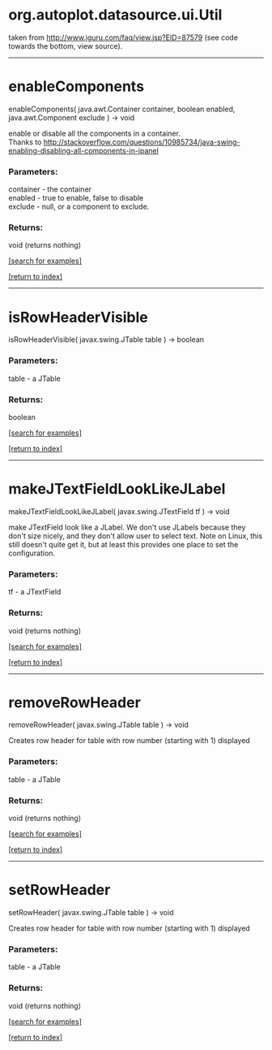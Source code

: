 # org.autoplot.datasource.ui.Util

taken from http://www.jguru.com/faq/view.jsp?EID=87579 (see code towards the bottom, view source).

***
<a name="enableComponents"></a>
# enableComponents
enableComponents( java.awt.Container container, boolean enabled, java.awt.Component exclude ) &rarr; void

enable or disable all the components in a container.  
 Thanks to http://stackoverflow.com/questions/10985734/java-swing-enabling-disabling-all-components-in-jpanel

### Parameters:
container - the container
<br>enabled - true to enable, false to disable
<br>exclude - null, or a component to exclude.

### Returns:
void (returns nothing)


<a href="https://github.com/autoplot/dev/search?q=enableComponents&unscoped_q=enableComponents">[search for examples]</a>

<a href="https://github.com/autoplot/documentation/blob/master/javadoc/index-all.md">[return to index]</a>

***
<a name="isRowHeaderVisible"></a>
# isRowHeaderVisible
isRowHeaderVisible( javax.swing.JTable table ) &rarr; boolean



### Parameters:
table - a JTable

### Returns:
boolean


<a href="https://github.com/autoplot/dev/search?q=isRowHeaderVisible&unscoped_q=isRowHeaderVisible">[search for examples]</a>

<a href="https://github.com/autoplot/documentation/blob/master/javadoc/index-all.md">[return to index]</a>

***
<a name="makeJTextFieldLookLikeJLabel"></a>
# makeJTextFieldLookLikeJLabel
makeJTextFieldLookLikeJLabel( javax.swing.JTextField tf ) &rarr; void

make JTextField look like a JLabel.  We don't use JLabels because they don't size nicely, and they don't
 allow user to select text.  Note on Linux, this still doesn't quite get it, but at least this provides one
 place to set the configuration.

### Parameters:
tf - a JTextField

### Returns:
void (returns nothing)


<a href="https://github.com/autoplot/dev/search?q=makeJTextFieldLookLikeJLabel&unscoped_q=makeJTextFieldLookLikeJLabel">[search for examples]</a>

<a href="https://github.com/autoplot/documentation/blob/master/javadoc/index-all.md">[return to index]</a>

***
<a name="removeRowHeader"></a>
# removeRowHeader
removeRowHeader( javax.swing.JTable table ) &rarr; void

Creates row header for table with row number (starting with 1) displayed

### Parameters:
table - a JTable

### Returns:
void (returns nothing)


<a href="https://github.com/autoplot/dev/search?q=removeRowHeader&unscoped_q=removeRowHeader">[search for examples]</a>

<a href="https://github.com/autoplot/documentation/blob/master/javadoc/index-all.md">[return to index]</a>

***
<a name="setRowHeader"></a>
# setRowHeader
setRowHeader( javax.swing.JTable table ) &rarr; void

Creates row header for table with row number (starting with 1) displayed

### Parameters:
table - a JTable

### Returns:
void (returns nothing)


<a href="https://github.com/autoplot/dev/search?q=setRowHeader&unscoped_q=setRowHeader">[search for examples]</a>

<a href="https://github.com/autoplot/documentation/blob/master/javadoc/index-all.md">[return to index]</a>

